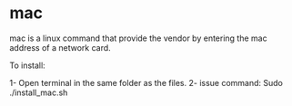 # mac
mac is a linux command that provide the vendor by entering the mac address of a network card.

To install:

1- Open terminal in the same folder as the files.
2- issue command: Sudo ./install_mac.sh
